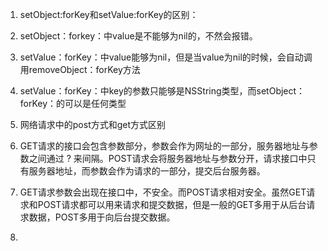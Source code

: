 1. setObject:forKey和setValue:forKey的区别：

  1. setObject：forkey：中value是不能够为nil的，不然会报错。
  2. setValue：forKey：中value能够为nil，但是当value为nil的时候，会自动调用removeObject：forKey方法
  3. setValue：forKey：中key的参数只能够是NSString类型，而setObject：forKey：的可以是任何类型

2. 网络请求中的post方式和get方式区别

  1. GET请求的接口会包含参数部分，参数会作为网址的一部分，服务器地址与参数之间通过 ? 来间隔。POST请求会将服务器地址与参数分开，请求接口中只有服务器地址，而参数会作为请求的一部分，提交后台服务器。

  2. GET请求参数会出现在接口中，不安全。而POST请求相对安全。虽然GET请求和POST请求都可以用来请求和提交数据，但是一般的GET多用于从后台请求数据，POST多用于向后台提交数据。


3. 



